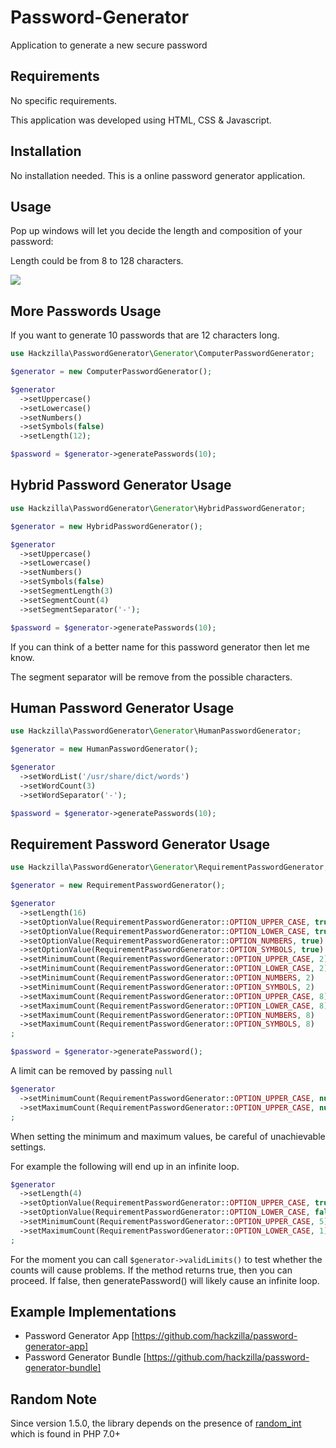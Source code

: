 # Password-Generator
Application to generate a new secure password

Requirements
------------

No specific requirements.

This application was developed using HTML, CSS & Javascript.

Installation
------------

No installation needed.
This is a online password generator application.


Usage
------------
Pop up windows will let you decide the length and composition of your password:

Length could be from 8 to 128 characters.

<img src= "img/Length.jpg">



More Passwords Usage
--------------------

If you want to generate 10 passwords that are 12 characters long.

```php
use Hackzilla\PasswordGenerator\Generator\ComputerPasswordGenerator;

$generator = new ComputerPasswordGenerator();

$generator
  ->setUppercase()
  ->setLowercase()
  ->setNumbers()
  ->setSymbols(false)
  ->setLength(12);

$password = $generator->generatePasswords(10);
```

Hybrid Password Generator Usage
-------------------------------

```php
use Hackzilla\PasswordGenerator\Generator\HybridPasswordGenerator;

$generator = new HybridPasswordGenerator();

$generator
  ->setUppercase()
  ->setLowercase()
  ->setNumbers()
  ->setSymbols(false)
  ->setSegmentLength(3)
  ->setSegmentCount(4)
  ->setSegmentSeparator('-');

$password = $generator->generatePasswords(10);
```

If you can think of a better name for this password generator then let me know.

The segment separator will be remove from the possible characters.


Human Password Generator Usage
-------------------------------

```php
use Hackzilla\PasswordGenerator\Generator\HumanPasswordGenerator;

$generator = new HumanPasswordGenerator();

$generator
  ->setWordList('/usr/share/dict/words')
  ->setWordCount(3)
  ->setWordSeparator('-');

$password = $generator->generatePasswords(10);
```

Requirement Password Generator Usage
------------------------------------

```php
use Hackzilla\PasswordGenerator\Generator\RequirementPasswordGenerator;

$generator = new RequirementPasswordGenerator();

$generator
  ->setLength(16)
  ->setOptionValue(RequirementPasswordGenerator::OPTION_UPPER_CASE, true)
  ->setOptionValue(RequirementPasswordGenerator::OPTION_LOWER_CASE, true)
  ->setOptionValue(RequirementPasswordGenerator::OPTION_NUMBERS, true)
  ->setOptionValue(RequirementPasswordGenerator::OPTION_SYMBOLS, true)
  ->setMinimumCount(RequirementPasswordGenerator::OPTION_UPPER_CASE, 2)
  ->setMinimumCount(RequirementPasswordGenerator::OPTION_LOWER_CASE, 2)
  ->setMinimumCount(RequirementPasswordGenerator::OPTION_NUMBERS, 2)
  ->setMinimumCount(RequirementPasswordGenerator::OPTION_SYMBOLS, 2)
  ->setMaximumCount(RequirementPasswordGenerator::OPTION_UPPER_CASE, 8)
  ->setMaximumCount(RequirementPasswordGenerator::OPTION_LOWER_CASE, 8)
  ->setMaximumCount(RequirementPasswordGenerator::OPTION_NUMBERS, 8)
  ->setMaximumCount(RequirementPasswordGenerator::OPTION_SYMBOLS, 8)
;

$password = $generator->generatePassword();
```

A limit can be removed by passing ```null```

```php
$generator
  ->setMinimumCount(RequirementPasswordGenerator::OPTION_UPPER_CASE, null)
  ->setMaximumCount(RequirementPasswordGenerator::OPTION_UPPER_CASE, null)
;
```

When setting the minimum and maximum values, be careful of unachievable settings.

For example the following will end up in an infinite loop.
```php
$generator
  ->setLength(4)
  ->setOptionValue(RequirementPasswordGenerator::OPTION_UPPER_CASE, true)
  ->setOptionValue(RequirementPasswordGenerator::OPTION_LOWER_CASE, false)
  ->setMinimumCount(RequirementPasswordGenerator::OPTION_UPPER_CASE, 5)
  ->setMaximumCount(RequirementPasswordGenerator::OPTION_LOWER_CASE, 1)
;
```

For the moment you can call ```$generator->validLimits()``` to test whether the counts will cause problems.
If the method returns true, then you can proceed. If false, then generatePassword() will likely cause an infinite loop.


Example Implementations
-----------------------

* Password Generator App [https://github.com/hackzilla/password-generator-app]
* Password Generator Bundle [https://github.com/hackzilla/password-generator-bundle]


Random Note
-------

Since version 1.5.0, the library depends on the presence of [random_int](http://www.php.net/random_int) which is found in PHP 7.0+

